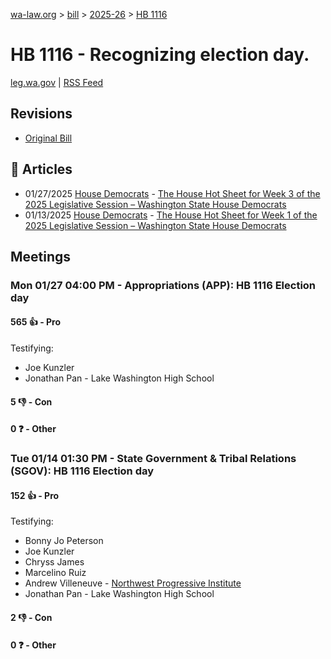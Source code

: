 [wa-law.org](/) > [bill](/bill/) > [2025-26](/bill/2025-26/) > [HB 1116](/bill/2025-26/hb/1116/)

# HB 1116 - Recognizing election day.
[leg.wa.gov](https://app.leg.wa.gov/billsummary?BillNumber=1116&Year=2025&Initiative=false) | [RSS Feed](./rss.xml)

## Revisions
* [Original Bill](1/)

## 📰 Articles
* 01/27/2025 [House Democrats](/org/house_democrats/) - [The House Hot Sheet for Week 3 of the 2025 Legislative Session – Washington State House Democrats](https://housedemocrats.wa.gov/blog/2025/01/27/the-house-hot-sheet-for-week-3-of-the-2025-legislative-session/#:~:text=HB%201116)
* 01/13/2025 [House Democrats](/org/house_democrats/) - [The House Hot Sheet for Week 1 of the 2025 Legislative Session – Washington State House Democrats](https://housedemocrats.wa.gov/blog/2025/01/13/the-house-hot-sheet-for-week-1-of-the-2025-legislative-session/#:~:text=HB%201116)

## Meetings
### Mon 01/27 04:00 PM - Appropriations (APP): HB 1116 Election day
#### 565 👍 - Pro
Testifying:
* Joe Kunzler
* Jonathan Pan - Lake Washington High School

#### 5 👎 - Con

#### 0 ❓ - Other

### Tue 01/14 01:30 PM - State Government & Tribal Relations (SGOV): HB 1116 Election day
#### 152 👍 - Pro
Testifying:
* Bonny Jo Peterson
* Joe Kunzler
* Chryss James
* Marcelino Ruiz
* Andrew Villeneuve - [Northwest Progressive Institute](/org/northwest_progressive_institute/)
* Jonathan Pan - Lake Washington High School

#### 2 👎 - Con

#### 0 ❓ - Other
